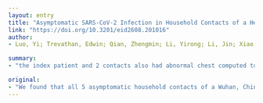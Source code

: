 ```yaml
---
layout: entry
title: "Asymptomatic SARS-CoV-2 Infection in Household Contacts of a Healthcare Provider, Wuhan, China"
link: "https://doi.org/10.3201/eid2608.201016"
author:
- Luo, Yi; Trevathan, Edwin; Qian, Zhengmin; Li, Yirong; Li, Jin; Xiao, Wei; Tu, Ning; Zeng, Zhikun; Mo, Pingzheng; Xiong, Yong; Ye, Guangming

summary:
- "the index patient and 2 contacts also had abnormal chest computed tomography scans. Asymptomatic infected household contacts of healthcare workers with coronavirus disease might be underrecognized. All 5 asymptomatic contacts of a Wuhan, China, physician had severe acute respiratory syndrome. PCR detected all 5 contacts. The index patient, 2 and index patient also had. abnormal tomographic scans. The PCR scans were performed. We found that all 5 household contacts had severe. and 2 had severe tomographed. They also had an abnormal chest."

original:
- "We found that all 5 asymptomatic household contacts of a Wuhan, China, physician with coronavirus disease had severe acute respiratory syndrome coronavirus 2 detected by PCR. The index patient and 2 contacts also had abnormal chest computed tomography scans. Asymptomatic infected household contacts of healthcare workers with coronavirus disease might be underrecognized."
---
```


